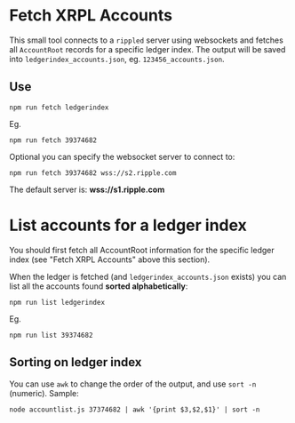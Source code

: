 # Fetch XRPL Accounts

This small tool connects to a `rippled` server using websockets and fetches all `AccountRoot` records for a specific ledger index. The output will be saved into `ledgerindex_accounts.json`, eg. `123456_accounts.json`.

## Use

```
npm run fetch ledgerindex
```

Eg.
```
npm run fetch 39374682
```

Optional you can specify the websocket server to connect to:

```
npm run fetch 39374682 wss://s2.ripple.com
```

The default server is: **wss://s1.ripple.com**

# List accounts for a ledger index

You should first fetch all AccountRoot information for the specific ledger index (see "Fetch XRPL Accounts" above this section).

When the ledger is fetched (and `ledgerindex_accounts.json` exists) you can list all the accounts found **sorted alphabetically**:

```
npm run list ledgerindex
```

Eg. 

```
npm run list 39374682
```

## Sorting on ledger index

You can use `awk` to change the order of the output, and use `sort -n` (numeric). Sample: 

```
node accountlist.js 37374682 | awk '{print $3,$2,$1}' | sort -n
```
